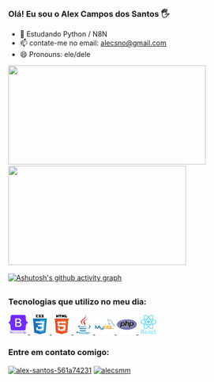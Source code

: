 ### Olá! Eu sou o Alex Campos dos Santos 🖐️

- 🌱 Estudando Python / N8N
- 📫 contate-me no email: alecsno@gmail.com
- 😄 Pronouns: ele/dele
  
<div>
<img height="200px" width="400px" src="https://github-readme-stats.vercel.app/api?username=AlexCamposDosSantos&theme=buefy&show_icons=true"/>   
<img height="200px" width="360px" src="https://github-readme-stats.vercel.app/api/top-langs/?username=AlexCamposDosSantos&layout=compact&langs_count=7&theme=buefy"/></div>

[![Ashutosh's github activity graph](https://github-readme-activity-graph.vercel.app/graph?username=AlexCamposDosSantos&bg_color=ffffff&color=8000ff&line=d7cae8&point=a600ff&area=true&hide_border=true)](https://github.com/AlexCamposDosSantos)

## 
<div>
<h3 align="left">Tecnologias que utilizo no meu dia:</h3>
<p align="left"> <a href="https://getbootstrap.com" target="_blank" rel="noreferrer"> <img src="https://raw.githubusercontent.com/devicons/devicon/master/icons/bootstrap/bootstrap-plain-wordmark.svg" alt="bootstrap" width="40" height="40"/> </a> <a href="https://www.w3schools.com/css/" target="_blank" rel="noreferrer"> <img src="https://raw.githubusercontent.com/devicons/devicon/master/icons/css3/css3-original-wordmark.svg" alt="css3" width="40" height="40"/> </a> <a href="https://www.w3.org/html/" target="_blank" rel="noreferrer"> <img src="https://raw.githubusercontent.com/devicons/devicon/master/icons/html5/html5-original-wordmark.svg" alt="html5" width="40" height="40"/> </a> <a href="https://www.java.com" target="_blank" rel="noreferrer"> <img src="https://raw.githubusercontent.com/devicons/devicon/master/icons/java/java-original.svg" alt="java" width="40" height="40"/> </a> <a href="https://www.mysql.com/" target="_blank" rel="noreferrer"> <img src="https://raw.githubusercontent.com/devicons/devicon/master/icons/mysql/mysql-original-wordmark.svg" alt="mysql" width="40" height="40"/> </a> <a href="https://www.php.net" target="_blank" rel="noreferrer"> <img src="https://raw.githubusercontent.com/devicons/devicon/master/icons/php/php-original.svg" alt="php" width="40" height="40"/> </a> <a href="https://reactjs.org/" target="_blank" rel="noreferrer"> <img src="https://raw.githubusercontent.com/devicons/devicon/master/icons/react/react-original-wordmark.svg" alt="react" width="40" height="40"/> </a> </p>
</div>


<h3 align="left">Entre em contato comigo:</h3>
<p align="left">
<a href="https://linkedin.com/in/alex-santos-561a74231" target="blank"><img align="center" src="https://raw.githubusercontent.com/rahuldkjain/github-profile-readme-generator/master/src/images/icons/Social/linked-in-alt.svg" alt="alex-santos-561a74231" height="30" width="40" /></a>
<a href="https://instagram.com/alecsmm" target="blank"><img align="center" src="https://raw.githubusercontent.com/rahuldkjain/github-profile-readme-generator/master/src/images/icons/Social/instagram.svg" alt="alecsmm" height="30" width="40" /></a>
</p>
